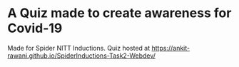 # A Quiz made to create awareness for Covid-19

Made for Spider NITT Inductions.
Quiz hosted at https://ankit-rawani.github.io/SpiderInductions-Task2-Webdev/
